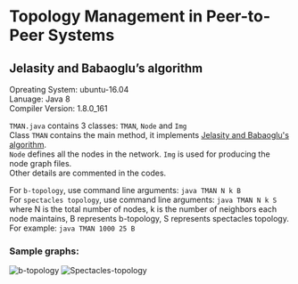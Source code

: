 # Topology Management in Peer-to-Peer Systems  
## Jelasity and Babaoglu’s algorithm  

Opreating System: ubuntu-16.04  
Lanuage: Java 8  
Compiler Version: 1.8.0_161  

`TMAN.java` contains 3 classes: `TMAN`, `Node` and `Img`  
Class `TMAN` contains the main method, it implements [Jelasity and Babaoglu's algorithm](http://citeseerx.ist.psu.edu/viewdoc/download?doi=10.1.1.80.664&rep=rep1&type=pdf).  
`Node` defines all the nodes in the network.
`Img` is used for producing the node graph files.   
Other details are commented in the codes.  

For `b-topology`, use command line arguments: `java TMAN N k B`  
For `spectacles topology`, use command line arguments: `java TMAN N k S`  
where N is the total number of nodes, k is the number of neighbors each node maintains, B represents b-topology, S represents spectacles topology.  
For example: `java TMAN 1000 25 B`

### Sample graphs:   
![b-topology](https://github.com/tangni31/Distributed-System/blob/master/Topology%20Management%20T-Man%20algorithm/b-topology%20node%20graph%20.png?raw=true)
![Spectacles-topology](https://github.com/tangni31/Distributed-System/blob/master/Topology%20Management%20T-Man%20algorithm/Spectacles-topology%20node%20graph.png?raw=true)

